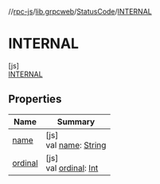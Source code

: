 //[rpc-js](../../../../index.md)/[lib.grpcweb](../../index.md)/[StatusCode](../index.md)/[INTERNAL](index.md)

# INTERNAL

[js]\
[INTERNAL](index.md)

## Properties

| Name | Summary |
|---|---|
| [name](../-u-n-k-n-o-w-n/index.md#-372974862%2FProperties%2F854961009) | [js]<br>val [name](../-u-n-k-n-o-w-n/index.md#-372974862%2FProperties%2F854961009): [String](https://kotlinlang.org/api/latest/jvm/stdlib/kotlin/-string/index.html) |
| [ordinal](../-u-n-k-n-o-w-n/index.md#-739389684%2FProperties%2F854961009) | [js]<br>val [ordinal](../-u-n-k-n-o-w-n/index.md#-739389684%2FProperties%2F854961009): [Int](https://kotlinlang.org/api/latest/jvm/stdlib/kotlin/-int/index.html) |
